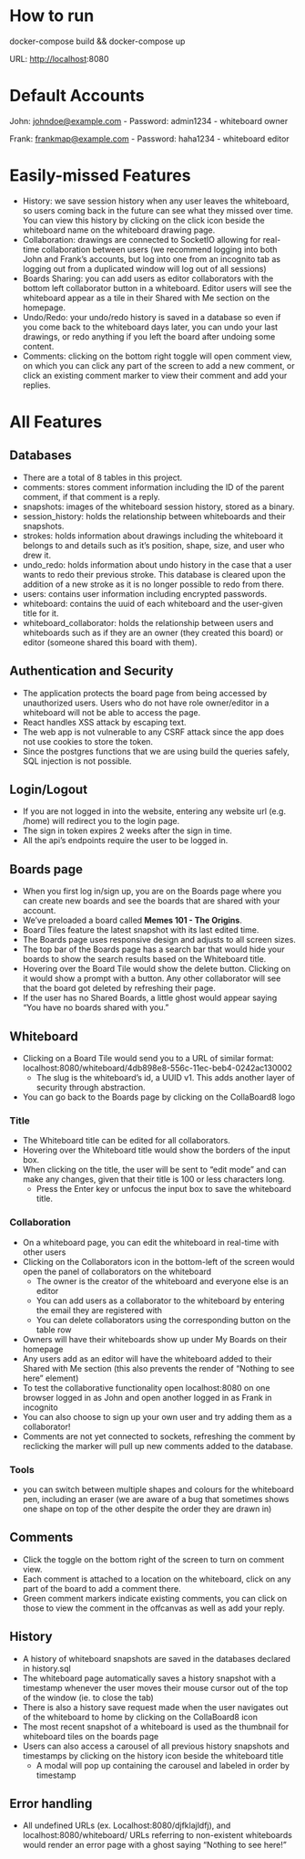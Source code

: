 # How to run

docker-compose build && docker-compose up

URL: [http://localhost](http://localhost):8080

# Default Accounts

John: [johndoe@example.com](mailto:johndoe@example.com) - Password: admin1234 - whiteboard owner

Frank: [frankmap@example.com](mailto:frankmap@example.com) - Password: haha1234 - whiteboard editor

# Easily-missed Features

-   History: we save session history when any user leaves the whiteboard, so users coming back in the future can see what they missed over time. You can view this history by clicking on the click icon beside the whiteboard name on the whiteboard drawing page.
-   Collaboration: drawings are connected to SocketIO allowing for real-time collaboration between users (we recommend logging into both John and Frank’s accounts, but log into one from an incognito tab as logging out from a duplicated window will log out of all sessions)
-   Boards Sharing: you can add users as editor collaborators with the bottom left collaborator button in a whiteboard. Editor users will see the whiteboard appear as a tile in their Shared with Me section on the homepage.
-   Undo/Redo: your undo/redo history is saved in a database so even if you come back to the whiteboard days later, you can undo your last drawings, or redo anything if you left the board after undoing some content.
-   Comments: clicking on the bottom right toggle will open comment view, on which you can click any part of the screen to add a new comment, or click an existing comment marker to view their comment and add your replies.

# All Features

## Databases

-   There are a total of 8 tables in this project.
-   comments: stores comment information including the ID of the parent comment, if that comment is a reply.
-   snapshots: images of the whiteboard session history, stored as a binary.
-   session_history: holds the relationship between whiteboards and their snapshots.
-   strokes: holds information about drawings including the whiteboard it belongs to and details such as it’s position, shape, size, and user who drew it.
-   undo_redo: holds information about undo history in the case that a user wants to redo their previous stroke. This database is cleared upon the addition of a new stroke as it is no longer possible to redo from there.
-   users: contains user information including encrypted passwords.
-   whiteboard: contains the uuid of each whiteboard and the user-given title for it.
-   whiteboard_collaborator: holds the relationship between users and whiteboards such as if they are an owner (they created this board) or editor (someone shared this board with them).

## Authentication and Security

-   The application protects the board page from being accessed by unauthorized users. Users who do not have role owner/editor in a whiteboard will not be able to access the page.
-   React handles XSS attack by escaping text.
-   The web app is not vulnerable to any CSRF attack since the app does not use cookies to store the token.
-   Since the postgres functions that we are using build the queries safely, SQL injection is not possible.

## Login/Logout

-   If you are not logged in into the website, entering any website url (e.g. /home) will redirect you to the login page.
-   The sign in token expires 2 weeks after the sign in time.
-   All the api’s endpoints require the user to be logged in.

## Boards page

-   When you first log in/sign up, you are on the Boards page where you can create new boards and see the boards that are shared with your account.
-   We’ve preloaded a board called **Memes 101 - The Origins**.
-   Board Tiles feature the latest snapshot with its last edited time.
-   The Boards page uses responsive design and adjusts to all screen sizes.
-   The top bar of the Boards page has a search bar that would hide your boards to show the search results based on the Whiteboard title.
-   Hovering over the Board Tile would show the delete button. Clicking on it would show a prompt with a button. Any other collaborator will see that the board got deleted by refreshing their page.
-   If the user has no Shared Boards, a little ghost would appear saying “You have no boards shared with you.”

## Whiteboard

-   Clicking on a Board Tile would send you to a URL of similar format: localhost:8080/whiteboard/4db898e8-556c-11ec-beb4-0242ac130002
    -   The slug is the whiteboard’s id, a UUID v1. This adds another layer of security through abstraction.
-   You can go back to the Boards page by clicking on the CollaBoard8 logo

### Title

-   The Whiteboard title can be edited for all collaborators.
-   Hovering over the Whiteboard title would show the borders of the input box.
-   When clicking on the title, the user will be sent to “edit mode” and can make any changes, given that their title is 100 or less characters long.
    -   Press the Enter key or unfocus the input box to save the whiteboard title.

### Collaboration

-   On a whiteboard page, you can edit the whiteboard in real-time with other users
-   Clicking on the Collaborators icon in the bottom-left of the screen would open the panel of collaborators on the whiteboard
    -   The owner is the creator of the whiteboard and everyone else is an editor
    -   You can add users as a collaborator to the whiteboard by entering the email they are registered with
    -   You can delete collaborators using the corresponding button on the table row
-   Owners will have their whiteboards show up under My Boards on their homepage
-   Any users add as an editor will have the whiteboard added to their Shared with Me section (this also prevents the render of “Nothing to see here” element)
-   To test the collaborative functionality open localhost:8080 on one browser logged in as John and open another logged in as Frank in incognito
-   You can also choose to sign up your own user and try adding them as a collaborator!
-   Comments are not yet connected to sockets, refreshing the comment by reclicking the marker will pull up new comments added to the database.

### Tools

-   you can switch between multiple shapes and colours for the whiteboard pen, including an eraser (we are aware of a bug that sometimes shows one shape on top of the other despite the order they are drawn in)

## Comments

-   Click the toggle on the bottom right of the screen to turn on comment view.
-   Each comment is attached to a location on the whiteboard, click on any part of the board to add a comment there.
-   Green comment markers indicate existing comments, you can click on those to view the comment in the offcanvas as well as add your reply.

## History

-   A history of whiteboard snapshots are saved in the databases declared in history.sql
-   The whiteboard page automatically saves a history snapshot with a timestamp whenever the user moves their mouse cursor out of the top of the window (ie. to close the tab)
-   There is also a history save request made when the user navigates out of the whiteboard to home by clicking on the CollaBoard8 icon
-   The most recent snapshot of a whiteboard is used as the thumbnail for whiteboard tiles on the boards page
-   Users can also access a carousel of all previous history snapshots and timestamps by clicking on the history icon beside the whiteboard title
    -   A modal will pop up containing the carousel and labeled in order by timestamp

## Error handling

-   All undefined URLs (ex. Localhost:8080/djfklajldfj), and localhost:8080/whiteboard/ URLs referring to non-existent whiteboards would render an error page with a ghost saying “Nothing to see here!”
